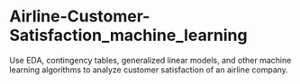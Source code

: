 # Airline-Customer-Satisfaction_machine_learning
Use EDA, contingency tables, generalized linear models, and other machine learning algorithms to analyze customer satisfaction of an airline company.
